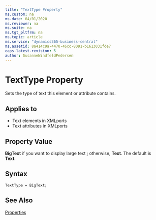 ```yaml
---
title: "TextType Property"
ms.custom: na
ms.date: 04/01/2020
ms.reviewer: na
ms.suite: na
ms.tgt_pltfrm: na
ms.topic: article
ms.service: "dynamics365-business-central"
ms.assetid: 8a414c9a-4470-46cc-8091-b1613031fde7
caps.latest.revision: 5
author: SusanneWindfeldPedersen
---
```


 

# TextType Property
Sets the type of text this element or attribute contains.  
  
## Applies to  
 - Text elements in XMLports  
 - Text attributes in XMLports
  
## Property Value  
 **BigText** if you want to display large text ; otherwise, **Text**. The default is **Text**.  
 
## Syntax
```
TextType = BigText;
```

## See Also  
 [Properties](devenv-properties.md)
